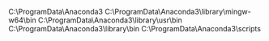 C:\ProgramData\Anaconda3
C:\ProgramData\Anaconda3\library\mingw-w64\bin
C:\ProgramData\Anaconda3\library\usr\bin
C:\ProgramData\Anaconda3\library\bin
C:\ProgramData\Anaconda3\scripts